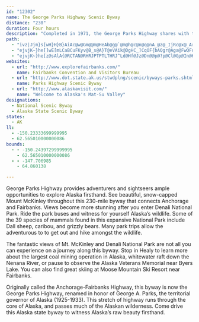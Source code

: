 ```yaml
---
id: "12302"
name: The George Parks Highway Scenic Byway
distance: "230"
duration: Four hours
description: "Completed in 1971, the George Parks Highway shares with travelers some of Alaska's most memorable and spectacular scenery. Access to Denali National Park and Preserve is via the Parks Highway."
path:
  - "ivz|Jjm}s[wH}H}B}AiAc@w@Gm@@m@HeAb@g@`@m@h@c@n@q@nA_@z@_IjRc@x@_ArAw@|@iAv@i@VaAXqAHo@CaAO{@YkOgI{EyAiBa@}AY_DUwCGaA@_DFgFLcFN_CFwALwATuATkEpAi@RqBr@oBp@GBqC~@kBl@kDhAgA^_Cv@iANiC^{DR_EPyCLgEPyBD{AB}AImAUo@QyDuBw@q@m@e@yByCwBmDs@}AiDoIuBkF_EwJ_A{BeE_KyCiHgBiDiCoDcAqAmBcBaAs@kAu@eCcAqAYoBYyCIkC`@kCb@kDv@iE~@wDx@gE~@{EdAiCj@sTvEqKnBqIbCwZlL_Gb@sF_A}FoCyq@ie@{BeA}Ai@_Dg@cBOmFf@ac@tOmJtD}DhAgFr@oCPeLKeRa@aDTgEdA{BdAgb@~WeG`DiN`JsFbFqg@hp@wDbEsC~ByCzAsE~@qECuBWsCy@aFwCwm@q`@wGaGmH{IwDkGqCiF}K{X{HgPkb@yo@qA}BaBqEcA{E_AwFcDo[o@oDm@iCo@}BqJwS}AqC_BiCgDyDsCkBmDeBgL{EcCmBsBeCsBsDyAqDkG}Vil@scCe]wvA{EgSuDsNcBcFmCqHeQgb@sCuGmB}DuAoA}@gAoOw^eB{CmFuOwcA_xDgOauAuKci@_fAoyEwsAmwDcv@yvCwj@wuBce@ojBsUm_Ak^_oAwWqtAsN}m@{Nue@_b@gx@oSuOoO_OmUc`@q]ia@if@iOi`@sHmIoEaHmHqGsRyRiz@iDk_@o@}ZmCgRsDoMaGwGqc@as@aC{MI}N\\iE~AeObB_XuAge@wBuYgHmnAsD_XuI_RqO{U_FiMaBeMeIuv@aOkiAqZ}aCgFkV{EqJkT_OmD{E{KqVqLa[mQug@sFeNeGoIiJgE_PuI}EyGkLyRoKmRkMgW{OwP_PcHsPuKcHiOmHqRqDmLiIkVgSu]oNkRqG_IkP_O_KsOkMmWsKwX{G_UiPuh@oT}s@aFuLcGeH{\\kVoQ_KcN}D_ENySlDkCPoBu@iB_B{MsPeGaHuEyDgHQsOs@aJaB}As@kAkA}EoGwD{KcDeGkNkRwJyLiHkLcJaVwHoQkGyJsWsWcWi_@wTiYsJmGqBi@}GZeSnBwU^mCs@}TyM{Ea@{Ep@yXhB_G}AmFwDwJ{Jq\\sUmAoCoA{IiCq^wDc_@kJcQkc@sc@oMkRyRyk@}h@mo@{IeGoNkPcYui@gEgCcFy@sEsB_D_DiMiTaJcPwWc`@eOiW{MmVmB}DoBsHqEqRgLgVeI_LiM_OePgPmn@qq@}DaFwGwNmH_b@mBuMcCcHaGkIkJkJuBiCcCcHkFkPgGoSoP}ZcFwDiCGmEFgIuBoEqBqFmHaCmGcD_Lwl@gjCwHkSoAmBiBqA}A[mAI}H|@oB?sAm@yAkCo@gB}AsFkQaq@yMs]uo@ylAmJeTqD{GeB]yFzBaBXwIs@qGyFeQuVwc@sy@{K{RcB_CkCcDgGiGkJ_K_IqL{DuHsSib@e\\_r@er@ynB}[ai@_{@klD{Wer@}Uul@e]ur@sToi@i_@ih@}GaQgIuM}HsVkHsLqH}@iHpFcOze@aGfK_HbDeKyFwU}e@}Vyd@iOgc@{Seh@cU_h@iMmSkMuKuPmT_MkNqNaH_LkAkNpGwHm@kMgVyRy\\cSma@qMcb@oWa{@q_@wpAiCuM{`@qdBcCeKiAsDiAiCsB}C_Qo\\wGaPmIoa@m@gBcFkT}A_EiAiCiBcD}Sob@_ByFsBuI{Mgm@cDgLaFgNsEeI}EwReMu|@e_@ecBgHca@gI_l@aHwXaMwe@uGwU_GgYqGqf@}Gof@uGqb@ePatAmHme@}DqRgGmRaGoO{MmUsAeEmXqfDoAe^mAey@q@qMqB_OoE}Y}Lm_AsGgi@kHmm@_Eac@{@qEkGgTaGyIq\\{l@e]}l@cReX}H}F_C{A{pA}l@sD}@aFWcFaAaIaDiCoAkFQgEPqBW{By@kQeIcP{G{]mh@oH}QeIm^kCwHoDiKkBmF{JcZyPai@}Tiz@sEsQyHgZmKia@iG{W}BgMiB{LeHuh@iAiGoAwEiBqDy@oAkCsByBq@wA?_AHoDdBwAbAgB~@qDjA{CVqFbAqJrLaNfYkJtPqFxMmHbFwH~BuN|B_MvAsFNmCnBgJ`LSN_@BsBY}HgFgHkCu\\Z_c@{Ys@w@{DmBeFbAwCnByEJ}e@iNoRuIyq@g`AeDkAyJn@cGpAwBbA_EjCmLlEuCvAmDhB}BjAgDjB{EnBwCx@oCQiAa@u@s@{CmDsDmCoCgCkDgCkCw@{BNqCr@uE`CmInHsT~LeOfFeM~FiC|CoO~S}EzKoQvVmBxBsB~@iH?}PmJuKoGoF_EmC_CcM_HuDcC{CqBgBkAyAkAeG}DmW}LyBiBaL{CkGkCsRoEcMaDkGkAgIVqIr@gGHmGh@aHEyLyDsCiB}N{R_GkIaSo\\iNcSeCwCoWe\\cKkI}ByBiBuAmHeCoWiC{SmAkLe@{DAsGe@kGKkBXoAj@_CxAkCdCsErF}ErH{NbSi_@th@oTb]qCpFaGjOwFlTuBrJ{A`J{CrUyDl]wH`o@mBpKyArFoAvDqEnKuRzUyQjNaJt@{MeK{HaNo@}Dy@uDmC_NoAwDs@wCgJmTkDeFeFsG{IV{KrBaL~HcCdE}BjHwEnP_CtHyBxFyA|C{DlF}KpN{ExFiC~DiBbE}C~JiH~WaFvOo^rrAqOhj@_Jp\\oFhMwDpFmFjE_JzK{SxVoJbK}IdIkMxOwC`DsCdCwG`JoC~B}BhAiD@{FgC}EsCcEkCcEiDaGqH}E{IoKsXIiAsAoD{AsD}@gBkAuBmAeAkAu@aA]_AKs@@o@LaBf@sBzAqA`Aw@h@eCjBw@l@mEjDiDdCqDjCqBzA}AhB{BtDaDjFqMtTqJlQy@dAmI|M}C`DqDzAoECoAWqIuEsAc@aE?iDhAwGr@mCw@iCiBiD\\}CpAwCxCgHjOaJ`TcC|BcClAmFhA}DjAiWrSqFjAyCa@iCs@kIsDcEqAqCI_Df@kEtAcEa@sDuAyDu@}CV_Dx@qF~BaHxIoNx\\ap@p\\wOvHgAl@wBlBkBnBoMlSoAxBsAtCi@dB]dB_BnKcAlF_BrHeB`HcAhGsApKM`BWdGOpGNdo@C|CEbCUdEYvCcAdFw@tCm_@bfAcBdEyBzEmCzG_Od\\{Od]cRtb@k\\ht@iRtb@gL~VmDjHqFnHcAbA{BlBsErC_E|AcE|AmDtAsEdBwDvAgE`BcE~AmDtAsEfByElBiDp@wCH}Ek@cFaBmDiAsE}AaFeBeE{A}B]yD?g@@cEfAYH{DzByDfDqE|DuE`Ey@r@aCtBwCjCqE|DyE|DoEjDyEtDaDbCaBdAwAn@kA^oAVmANa@@eA?gAEmBUiDw@mBa@oDy@wEw@sAUuEQG?oD^_Bf@eDnBkAt@_Av@wA`BgAxAgE`HcCbEiChEqCvE}C`FeEbHiEnHkEpHaDrFeDxFeEfHaEbHyDtGeEhHaE~G{DzGiEjHu@nAwCvG{AfDsDnJgDtIy@vBgJlTen@p~Aw`@l~@aDbHkA|BqDfDeAn@kCZmKKgDr@kDhByCpCwO~OiR|Red@d`@iApAwG`JmE|HsBdEmFrNqWp{@yBnG}AvC_BhCmBjAyBf@kp@pEuC\\gEhA_ZdNu`@dQeDr@oFU}KaCyo@aSua@yLeCEiBVwBtAoAvAgBhC{ArDwAlF_EjV_@fBiAlD{CfG_DfDiBp@sB`@gBMyHcD{E_C{J`BiHhHmXj^yHtEmf@pLe\\fJw]vImw@zSkGv@mGO_C_@sWgGeBHsAVkBx@sBnAaCrC_A~Am@vAkArDmA|E_E|RyBxI{l@v{AoMtZan@deAoGlJgX|Xag@ps@yHbFmd@hAyHbD}HjFaGxLq@dCsBxDcMxYeM|Zm[lv@gDlGeD|DuDfD_Bl@gHlByo@dOqCxAcAp@cBzAk@j@sC|D}@rAeEdHqAvBgDzFmEnHwDhGyC~EcEzGuEtHiEfH_CtDqAlBqAtA}@v@cB|@aA^mB\\eCAsBg@w@UwCcBqJuGsCs@{BKyARaBd@eAb@sDbCaI~DuMxDsDlByC`CaFjFsBbC{Zh[yCzDiApBqAjCkBvEmArDoJv]y@zBuBjFqBtDeBjCmhAhrAmEpEmEbDin@la@_E~BmD`BsC~@{v@~OaFbB{EjCqb@tWuL|HeD~@yATcBFkDA_qAcCaHKwN?ac@|@kDl@_KrC{BZsAA_B[_Cq@{BiByBuCyAaCkBuE{@uCgBeIw@oEm@eG_@{GwCe_A{@oV}Biu@WuIi@{PIqCg@kMKaFm@yJmA{Ly@mGk@cD}AuG}AmFkAcDyAoD_EyI}AmD}DmJiEsJoD_IuCsGe@eAkD}HqCkGkCcGaDkHcCwF]w@oCkGcByD}BeFuCsGmDmIcCcGuCaHyCiHaD{HaDuHqDuImAsCuDeJoDsIeEaKkCoGiEgKkEkKeCaGeDcIeE{J}BqF{CmH_BcEcEcJuCuGu@_BmD{HcEiJu@cBaBiEoBaGgBoGy@{CqCcL}@eEq@uDy@sFoBuMu@qHgAmK}AoOaBeP}AmOs@gHgAwKcBkPgBgQsA{MiBmQkBcRcBsQmOkgB_BiKiDgQ{Jo]yNsZeN}Rw]eh@w|Ai{B}~@mtAgFeImK}R{nAsjCsNeZmCcFuBkD_CaCyDoCgDwAmDg@kC@{E|@uDfB{HhGyEjEmFnGsKrP_BxBgA~@_CpAmDj@kCEktAmKkBEaADeB`@kAf@{AdAsAjAoKtMi@b@gBbAyB\\qAEkK_CkBi@kBcAuC{Cm@_AeEaIiGyMy@kC{@gDi@oCk@iDy@iIsAeOy@aGk@eCy@cDuAkDeCyDm@m@oBmAcBk@yIqAmFeAyAc@iDiA_FqCqEgD}ByBqEkFaC}CgLsPyDyEoDoDkDqCaC{AqDmBop@cUoBc@wAOwAAcCLwAV{DtAmRhI_TtIyDhB_CtAyDvCaErDiPxQgBxBsCjE{EbKqCvGkVnj@sCvEkBvBaBnAyBz@yAZqBD}ZeC{B?gAPmBx@}@l@gDtCyBlDYp@aFxMgM~]eE|KoB|DsBtCeCvCgCxBsEpBap@tO{FpAeDb@_DH}HOynAmUaG{@gDKmBVeDx@_Bv@aD`CyAvA{BzCcCnEiBdEeAnCmMzb@gGrT_ApEu@nEwAzKk@bGUxDkA~Ue@bHm@vFs@~DsA`F_B~DkCtDaDvBmAZqAJgBUgb@iKqF{BumAcx@_EkB_Dg@yCEiBTyBh@ir@nXyBb@_CHeAKiEkB}B_CuG_KmDoE_BaBmA{@mDeByCu@{Nw@uYy@uDd@gCx@w@b@mDtCoAtAw^rg@eK~NoE`HmChFsChGq`@h_AkBbD{BzCmBhBgCdBkD~AmCZmLGyS@kCImMHgIKcHHkA^qEzBcBxAwAzAsDzCcEhDsEvD{DbDgEnDwE`EgA~@oCjCcAx@_Ax@c@f@s@tAs@`Ba@fAk@rBu@fDc@bDMvA[lEw@|M]jF]nCY|A[zAe@hBk@`Bk@rAa@t@a@p@}@dAaAt@gDzBoBpAmAl@wBj@cCFqECyECmBCeEAaEAsECgEAuEAcEE}BAkCA{ECaCCgECgDCeCCeDa@gAU_Bs@uA}@_BsAyEuE}AyAgDoD}@aAyAyAqEsE{E{E}C}CyCyCu@y@uBuCs@iAk@cAyAaD}@yB[}@q@mBm@yBw@oDu@uDy@wEe@qDYsBg@{EsAcOUyB}@kKm@uFe@oD{@yEScAaAoE[iAaBmF}A_EsH}PgEiKeS{c@gPm_@sDwHaBuCsCuDwAuAgBaB}V_SeEqDaCeCmCaDuFqImHyNmD}JgDuKwBiIoBsJqBeLeEqY_Z_yBsIcp@aBmL{EuWyFkTaKq\\ml@gsB}\\sjAwJg[oL{a@mGgT{Kw`@iCwHiJo\\_GgRqMce@qAsHo@}FWgDa@eI[uIc@aJi@cGuHil@}Kay@i@}CaAuEqBgHqLm_@c@iBa@yDOqCEmC?gBHkCNaDv@kL^}FJwCAsCEoDQaEgAeKkC}Xm@sJ]kJm@gL[sDy@sFuJmf@qCaMoV}aA_AaDsCmLqF}R_IaTmBmHqAsHgDsUkAsJsCsR_C}J}DmNkJw[}CcL}BoK_AyFgEc[uBaMkAgE_GaQgB{FgAuEw@wDgAcHsGih@{AmNc@wF[kGQeHEgID_HJsFtAuWxAiUnAoOfAuItEkXxDwRp@aCzA{CjFmHtAeCp@yB~@qFd@oG@}CGaDYaFqAkI_BeNQkCGeEB}B`@uHv@kHh@}GVaGDsFIoDOsDWeCg@wDq@gDo@eCqDeK{JcXaDeKy@mD_AyHSaDQkEK}EByEl@{O^sF`BkZlAmN~@mFrHuSzAmHv@qHRiDDuC?wCEoCYcGSoB_@uCyKwl@gAqHm@uG_@qGy@w^KwDQgDoCab@eEsk@SgFKoGAaDDcDXkJ~Aw`@FoE@{EG_IK{CSkEgFsi@mAwLmLclAu@_HqBeLsAeGu@yCaByE}AyDcE}IoAeD_AcDw@eEwB_MsAeJcAmK]mF[wGg@qJa@iKMwCQ}DEuAAkB?sCJoEd@qLFgCDkEEqDOuDe@qF{A_RoBeVw@qJQuCI}BGuCAiDDsBXgFX{CZiCd@cCXgAhC_JfBoFdCeIb@kB`AqFZ_DPgCL_FBaDC{BGgBW{EW{BYsBYaBo@oCgCgIqCeI}A{EaDyJ}@mCYkAy@_D_@{BUyBSeCKcBI_CE{AA_BFmEDuBJgBJ{ALkAZwBTsADGVsAd@gBb@{AnB}DlEqHvEmHpE_HjC{E~@cBf@oAzAgFj@mDVaBZoCRaCNgCHiBDmCBcDG{IOyXMkPEwECuJ?wIB{ED_ENoJHeDLoERyEtAsXpAkWPsDLaEBcD?uAC{CIuBGcAQwB[kCa@eCe@aCqCaMuEuTsEoTuEsTqDaQaCyKq@{CaA{CeAyCsA{CgAeBy@eAiAeAmA{@y@a@gAc@yCe@{Cy@eBq@u@c@m@e@}@u@eB_CcAeBs@yAm@yA{@eCk@oBo@aCo@aDY_Bc@cDaCiTiOsrA_H}m@aIyq@gC_QeA_FkA{DyA{DgCqEkXud@{BgDwAeB_EyCuDaBmEgAeDiAeBkAaBmBmCeEqAqCiBmF_BcIg@{Cw@gHe@sHQkGUcQMkGWgEk@iFo@kE}@wDq@_CsAaDgAmBiW}^mCqFy@gC{AiGq@mDuMibAuJ{u@WaC[uGKkE@uEV_QEaGY_Ga@kEq@oE_\\}fBgCiO_Jyt@_@aEMyBEwF?il@D}INeGNeBXcDdBaJrAmDvHiMj@kAfB{Er@iDb@eCXoCTuG?qDG}Es@sJYeCg@uCmXobAqGkVcA}D{@aFc@{Ca@{DkB_`@SaDS_CaGc_@k@qFSuDGiKCoGKeEOoCUmBg@mDoA_Ge@wA}AyCiL}MeAaBmAqC{@kC_HwWoGqWiB{GmC}HiBcEc^qt@sAuCaEcNkBcI_B{KuAiMw@sM]cJSqKS{\\SiMk@kMs@uKoAkLeBsLsIij@yByNgBuMkAaH_AiIy@cKe@oJMoEKsL?iGRaLp@cOj@iOlAyU`Bq^PoF@wFMwES{CoCwT]qCYiES}E?}DJiF`@iGnH_m@\\gEL_HGqEIkCUgDc@mD_@iCa@iB_AeDeBcF}CgJiBkGsCaOi@uD}Eq^oDqVyHmk@_CkPmGef@c@mHeAiY[{Ga@oE]sB}@eEsAgE}AgCkBaCoBwBeCsDg@iA_BkEoIi]e@aBad@}hBsEqR}AuIs@{G{@kM_JmiBmCil@m@_I_@kDsA}IqBuIaBgF_AmBqBcDiCuCmMeIaNsFaNuGmA_A_C_C}AcCiXuf@kDiHoDuGqCqCiE_C}GkBaJA{GJ{CWsCeBaDmDkEoOuAqIi@iEYcIG_GFgIP}DfB_\\VmHZyKRgVa@wbBQmYUaVQaH_AiYuAcOiB{U_BkP{@}GsAkJgDwQcAmEuC}KmDyK}AgE{CsHsBiE{BoEmGaNqAmDaDsLyAsH_AiGYiCw@}Ig@gJW_IMqNSm|@QyLYoIGaBm@kGkHgc@u@uGk@qKMuEEeE?iEJcHLcEl@iI|@mHhAkG|AsFn@mB~@sBx@wApAkBREdFmF`CkCrCqDxd@_p@xBiDxAcC~A}CzD{IlEwLrD_M`CkLxL{n@fEuS~CqPr@cDxAoE`BmDxKoQ"
  - "ejvjK~}he[]wE[mLCaBCuFKyv@B_s@A}T@eVAik@DgHC_]CqOF{bAQgr@Aga@FwQFuj@Aqd@E{MY_\\EsPEoaADmDL}EHoAr@{IPaFNmP\\cMfAg]XcFx@qIdCsS"
  - "ejvjK~}he[z@sAlA{@RCTAN@RHRJPTPTLTHRJ^Ld@Hf@Jz@Dn@@p@?p@Cl@Gp@In@K`@Sh@Ub@_@VYHWAWM]_@QYU{@Oq@Ka@Uo@]}CSoC"
websites:
  - url: "http://www.explorefairbanks.com/"
    name: Fairbanks Convention and Visitors Bureau
  - url: "http://www.dot.state.ak.us/stwdplng/scenic/byways-parks.shtml"
    name: Parks Highway Scenic Byway
  - url: "http://www.alaskavisit.com/"
    name: "Welcome to Alaska's Mat-Su Valley"
designations:
  - National Scenic Byway
  - Alaska State Scenic Byway
states:
  - AK
ll:
  - -150.23333699999995
  - 62.565010000000086
bounds:
  - - -150.24397299999995
    - 62.565010000000086
  - - -147.706985
    - 64.860138

---
```


George Parks Highway provides adventurers and sightseers ample opportunities to explore Alaska firsthand. See beautiful, snow-capped Mount McKinley throughout this 230-mile byway that connects Anchorage and Fairbanks. Views become more stunning after you enter Denali National Park. Ride the park buses and witness for yourself Alaska’s wildlife. Some of the 39 species of mammals found in this expansive National Park include Dall sheep, caribou, and grizzly bears. Many park trips allow the adventurous to to get out and hike amongst the wildlife.

The fantastic views of Mt. McKinley and Denali National Park are not all you can experience on a journey along this byway. Stop in Healy to learn more about the largest coal mining operation in Alaska, whitewater raft down the Nenana River, or pause to observe the Alaska Veterans Memorial near Byers Lake. You can also find great skiing at Moose Mountain Ski Resort near Fairbanks.

Originally called the Anchorage-Fairbanks Highway, this byway is now the George Parks Highway, renamed in honor of George A. Parks, the territorial governor of Alaska (1925-1933). This stretch of highway runs through the core of Alaska, and passes much of the Alaskan wilderness. Come drive this Alaska state byway to witness Alaska’s raw beauty firsthand.
